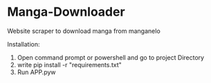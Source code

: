 # Manga-Downloader
Website scraper to download manga from manganelo

Installation:
1. Open command prompt or powershell and go to project Directory
2. write pip install -r "requirements.txt"
3. Run APP.pyw
